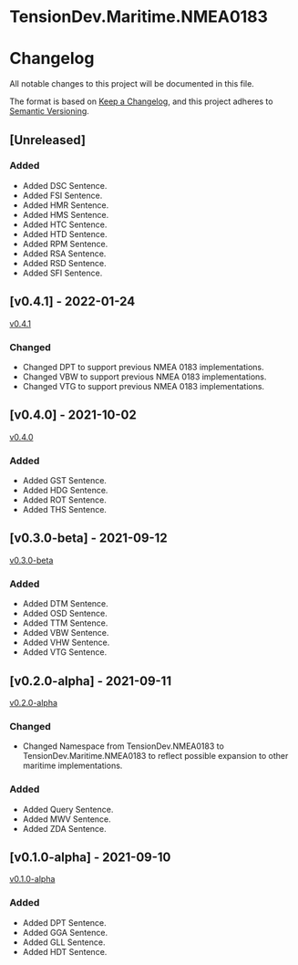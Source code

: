# TensionDev.Maritime.NMEA0183

# Changelog
All notable changes to this project will be documented in this file.

The format is based on [Keep a Changelog](https://keepachangelog.com/en/1.0.0/),
and this project adheres to [Semantic Versioning](https://semver.org/spec/v2.0.0.html).

## [Unreleased]

### Added
- Added DSC Sentence.
- Added FSI Sentence.
- Added HMR Sentence.
- Added HMS Sentence.
- Added HTC Sentence.
- Added HTD Sentence.
- Added RPM Sentence.
- Added RSA Sentence.
- Added RSD Sentence.
- Added SFI Sentence.


## [v0.4.1] - 2022-01-24
[v0.4.1](https://github.com/TensionDev/NMEA0183/releases/tag/v0.4.1)

### Changed
- Changed DPT to support previous NMEA 0183 implementations.
- Changed VBW to support previous NMEA 0183 implementations.
- Changed VTG to support previous NMEA 0183 implementations.


## [v0.4.0] - 2021-10-02
[v0.4.0](https://github.com/TensionDev/NMEA0183/releases/tag/v0.4.0)

### Added
- Added GST Sentence.
- Added HDG Sentence.
- Added ROT Sentence.
- Added THS Sentence.

## [v0.3.0-beta] - 2021-09-12
[v0.3.0-beta](https://github.com/TensionDev/NMEA0183/releases/tag/v0.3.0-beta)

### Added
- Added DTM Sentence.
- Added OSD Sentence.
- Added TTM Sentence.
- Added VBW Sentence.
- Added VHW Sentence.
- Added VTG Sentence.


## [v0.2.0-alpha] - 2021-09-11
[v0.2.0-alpha](https://github.com/TensionDev/NMEA0183/releases/tag/v0.2.0-alpha)

### Changed
- Changed Namespace from TensionDev.NMEA0183 to TensionDev.Maritime.NMEA0183 to reflect possible expansion to other maritime implementations.

### Added
- Added Query Sentence.
- Added MWV Sentence.
- Added ZDA Sentence.


## [v0.1.0-alpha] - 2021-09-10
[v0.1.0-alpha](https://github.com/TensionDev/NMEA0183/releases/tag/v0.1.0-alpha)

### Added
- Added DPT Sentence.
- Added GGA Sentence.
- Added GLL Sentence.
- Added HDT Sentence.